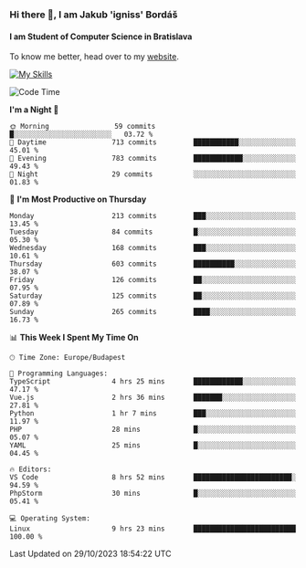 ### Hi there 👋, I am Jakub 'igniss' Bordáš

#### I am Student of Computer Science in Bratislava
To know me better, head over to my [website](https://bordas.sk).

[![My Skills](https://skillicons.dev/icons?i=js,html,css,figma,svelte,java,kotlin,python,postgresql,typescript,nest,nodejs)](https://bordas.sk)


<!--START_SECTION:waka-->
![Code Time](http://img.shields.io/badge/Code%20Time-1%2C254%20hrs%2032%20mins-blue)

**I'm a Night 🦉** 

```text
🌞 Morning                59 commits          █░░░░░░░░░░░░░░░░░░░░░░░░   03.72 % 
🌆 Daytime                713 commits         ███████████░░░░░░░░░░░░░░   45.01 % 
🌃 Evening                783 commits         ████████████░░░░░░░░░░░░░   49.43 % 
🌙 Night                  29 commits          ░░░░░░░░░░░░░░░░░░░░░░░░░   01.83 % 
```
📅 **I'm Most Productive on Thursday** 

```text
Monday                   213 commits         ███░░░░░░░░░░░░░░░░░░░░░░   13.45 % 
Tuesday                  84 commits          █░░░░░░░░░░░░░░░░░░░░░░░░   05.30 % 
Wednesday                168 commits         ███░░░░░░░░░░░░░░░░░░░░░░   10.61 % 
Thursday                 603 commits         ██████████░░░░░░░░░░░░░░░   38.07 % 
Friday                   126 commits         ██░░░░░░░░░░░░░░░░░░░░░░░   07.95 % 
Saturday                 125 commits         ██░░░░░░░░░░░░░░░░░░░░░░░   07.89 % 
Sunday                   265 commits         ████░░░░░░░░░░░░░░░░░░░░░   16.73 % 
```


📊 **This Week I Spent My Time On** 

```text
🕑︎ Time Zone: Europe/Budapest

💬 Programming Languages: 
TypeScript               4 hrs 25 mins       ████████████░░░░░░░░░░░░░   47.17 % 
Vue.js                   2 hrs 36 mins       ███████░░░░░░░░░░░░░░░░░░   27.81 % 
Python                   1 hr 7 mins         ███░░░░░░░░░░░░░░░░░░░░░░   11.97 % 
PHP                      28 mins             █░░░░░░░░░░░░░░░░░░░░░░░░   05.07 % 
YAML                     25 mins             █░░░░░░░░░░░░░░░░░░░░░░░░   04.45 % 

🔥 Editors: 
VS Code                  8 hrs 52 mins       ████████████████████████░   94.59 % 
PhpStorm                 30 mins             █░░░░░░░░░░░░░░░░░░░░░░░░   05.41 % 

💻 Operating System: 
Linux                    9 hrs 23 mins       █████████████████████████   100.00 % 
```


 Last Updated on 29/10/2023 18:54:22 UTC
<!--END_SECTION:waka-->
